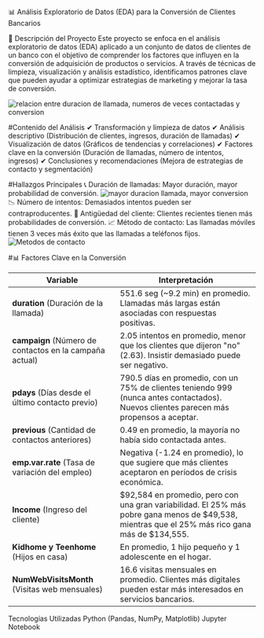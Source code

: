 📊 Análisis Exploratorio de Datos (EDA) para la Conversión de Clientes Bancarios

📌 Descripción del Proyecto
Este proyecto se enfoca en el análisis exploratorio de datos (EDA) aplicado a un conjunto de datos de clientes de un banco con el objetivo de comprender los factores que influyen en la conversión de adquisición de productos o servicios. A través de técnicas de limpieza, visualización y análisis estadístico, identificamos patrones clave que pueden ayudar a optimizar estrategias de marketing y mejorar la tasa de conversión.

![relacion entre duracion de llamada, numeros de veces contactadas y conversion](image.png)


#Contenido del Análisis
✔ Transformación y limpieza de datos
✔ Análisis descriptivo (Distribución de clientes, ingresos, duración de llamadas)
✔ Visualización de datos (Gráficos de tendencias y correlaciones)
✔ Factores clave en la conversión (Duración de llamadas, número de intentos, ingresos)
✔ Conclusiones y recomendaciones (Mejora de estrategias de contacto y segmentación)


 #Hallazgos Principales
📞 Duración de llamadas: Mayor duración, mayor probabilidad de conversión.
![mayor duracion llamada, mayor conversion](image-1.png)
📉 Número de intentos: Demasiados intentos pueden ser contraproducentes.
📅 Antigüedad del cliente: Clientes recientes tienen más probabilidades de conversión.
📈 Método de contacto: Las llamadas móviles tienen 3 veces más éxito que las llamadas a teléfonos fijos.
![Metodos de contacto](image-2.png)


#📊 Factores Clave en la Conversión

| Variable | Interpretación |
|----------|---------------|
| **duration** (Duración de la llamada) | 551.6 seg (~9.2 min) en promedio. Llamadas más largas están asociadas con respuestas positivas. |
| **campaign** (Número de contactos en la campaña actual) | 2.05 intentos en promedio, menor que los clientes que dijeron "no" (2.63). Insistir demasiado puede ser negativo. |
| **pdays** (Días desde el último contacto previo) | 790.5 días en promedio, con un 75% de clientes teniendo 999 (nunca antes contactados). Nuevos clientes parecen más propensos a aceptar. |
| **previous** (Cantidad de contactos anteriores) | 0.49 en promedio, la mayoría no había sido contactada antes. |
| **emp.var.rate** (Tasa de variación del empleo) | Negativa (-1.24 en promedio), lo que sugiere que más clientes aceptaron en períodos de crisis económica. |
| **Income** (Ingreso del cliente) | $92,584 en promedio, pero con una gran variabilidad. El 25% más pobre gana menos de $49,538, mientras que el 25% más rico gana más de $134,555. |
| **Kidhome y Teenhome** (Hijos en casa) | En promedio, 1 hijo pequeño y 1 adolescente en el hogar. |
| **NumWebVisitsMonth** (Visitas web mensuales) | 16.6 visitas mensuales en promedio. Clientes más digitales pueden estar más interesados en servicios bancarios. |


Tecnologías Utilizadas
Python (Pandas, NumPy, Matplotlib)
Jupyter Notebook